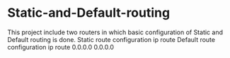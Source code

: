 # Static-and-Default-routing
This project include two routers in which basic configuration of Static and Default routing is done.
Static route configuration
ip route <network-id> <subnet-mask> <next-hop>
Default route configuration
ip route 0.0.0.0 0.0.0.0 <next-hop>

